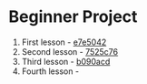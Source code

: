 # Beginner Project
1. First lesson - [e7e5042](https://github.com/antonpv1992/mysite.local/commit/e7e5042616756191c109ac3f9fe2e19cec433a4a)
2. Second lesson - [7525c76](https://github.com/antonpv1992/mysite.local/commit/7525c76a3cf204b0961b975c3e3e939d2523ab17)
3. Third lesson - [b090acd](https://github.com/antonpv1992/mysite.local/commit/b090acdbf2ad21180ea1eba313aee964aaf79c25)
4. Fourth lesson - []()